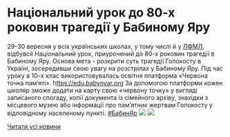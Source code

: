 # Національний урок до 80-х роковин трагедії у Бабиному Яру
29-30 вересня у всіх українських школах, у тому числі й у [ЛФМЛ](https://www.facebook.com/groups/33427370676/?__cft__[0]=AZV6RBVReugfalZXm7cmgIr7tf8lao-gWjxGXGhart62c20coECB2lPmqFicwouz_VQM1E0ha9s7am5_cjCauvYlaMdf6C8EM9046v8RUY_2YlTb2eLhIG9Hpql39q0OF-FNX0eh5v9bV0oKCsedWEPv&amp;__tn__=-UK-R), відбувся Національний урок, приурочений до 80-х роковин трагедії в Бабиному Яру.
Основа мета - розкрити суть трагедії Голокосту в Україні, зосередивши свою увагу на розстрілах у Бабиному Яру.
Під час уроку в 10–х клас використовувалась освітня платформа «Червона точка пам‘яті».
h[ttps://edu.babynyar.org](https://edu.babynyar.org/?fbclid=IwAR0z3229xOxqZAZHN_Y-boXacmqdOR8rvI2gv3qJNdmgVrY5KiBrPdI55Eo)
За допомогою платформи кожен школяр зможе додати на карту свою «червону точку» у вигляді записаного спогаду, копії документа із сімейного архіву, знахідки з місцевого музею або інформації про пам’ятник жертвам Голокосту у відповідному населеному пункті.
[#БабинЯр](https://www.facebook.com/hashtag/%D0%B1%D0%B0%D0%B1%D0%B8%D0%BD%D1%8F%D1%80?__eep__=6&amp;__cft__[0]=AZV6RBVReugfalZXm7cmgIr7tf8lao-gWjxGXGhart62c20coECB2lPmqFicwouz_VQM1E0ha9s7am5_cjCauvYlaMdf6C8EM9046v8RUY_2YlTb2eLhIG9Hpql39q0OF-FNX0eh5v9bV0oKCsedWEPv&amp;__tn__=*NK-R)
[![](/images/національний-урок-до-80-х-роковин-трагедії-у-бабиному/foto5_09.jpg)](/images/національний-урок-до-80-х-роковин-трагедії-у-бабиному/foto5_09.jpg)
![](/images/національний-урок-до-80-х-роковин-трагедії-у-бабиному/foto4_09.jpg)

[Читати усі новини](/news)

